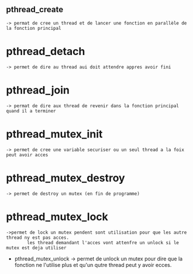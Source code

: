 ## pthread_create
    -> permat de cree un thread et de lancer une fonction en parallèle de la fonction principal

# pthread_detach
    -> permet de dire au thread aui doit attendre appres avoir fini

# pthread_join
    -> permat de dire aux thread de revenir dans la fonction principal quand il a terminer

# pthread_mutex_init
    -> permet de cree une variable securiser ou un seul thread a la foix peut avoir acces

# pthread_mutex_destroy
    -> permet de destroy un mutex (en fin de programme)

# pthread_mutex_lock
    ->permet de lock un mutex pendent sont utilisation pour que les autre thread ny est pas acces.
			les thread demandant l'acces vont attenfre un unlock si le mutex est deja utiliser

- pthread_mutex_unlock   -> permet de unlock un mutex pour dire que la fonction ne l'utilise plus et qu'un qutre thread peut y avoir ecces.
